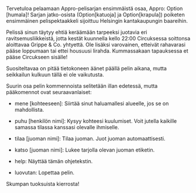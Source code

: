 
Tervetuloa pelaamaan Appro-pelisarjan ensimmäistä osaa, Appro: Option [humala]! Sarjan jatko-osista (Option[katuoja] ja Option[krapula]) poiketen ensimmäinen pelispektaakkeli sijoittuu Helsingin kantakaupungin baareihin.

Pelissä sinun täytyy ehtiä keräämään tarpeeksi juotavia eri ravitsemusliikkeistä, jotta kestät kuunnella kello 22:00 Circuksessa soittonsa aloittavaa Grippe & Co. yhtyettä. Ole lisäksi varovainen, etteivät rahavarasi pääse loppumaan tai ettei housuusi lirahda. Kummassakaan tapauksessa et pääse Circukseen sisälle!

Suositeltavaa on pitää tietokoneen äänet päällä pelin aikana, mutta seikkailun kulkuun tällä ei ole vaikutusta.

Suurin osa pelin kommennoista selitetään illan edetessä, mutta pääkomennot ovat seuraavanlaiset:

- mene [kohteeseen]: Siirtää sinut haluamallesi alueelle, jos se on mahdollista.

- puhu [henkilön nimi]: Kysyy kohteesi kuulumiset. Voit jutella kaikille samassa tilassa kanssasi olevalle ihmiselle.

- tilaa [juoman nimi]: Tilaa juoman. Juot juoman automaattisesti.

- katso [juoman nimi]: Lukee tarjolla olevan juoman etiketin.

- help: Näyttää tämän ohjetekstin. 

- luovutan: Lopettaa pelin.

Skumpan tuoksuista kierrosta!
